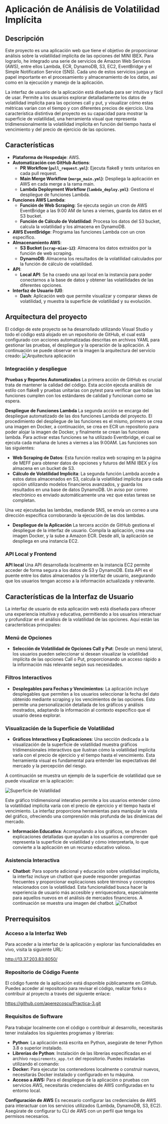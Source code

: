 # Aplicación de Análisis de Volatilidad Implícita

## Descripción
Este proyecto es una aplicación web que tiene el objetivo de proporcionar análisis sobre la volatilidad implícita de las opciones del MINI IBEX. Para lograrlo, he integrado una serie de servicios de Amazon Web Services (AWS), entre ellos Lambda, ECR, DynamoDB, S3, EC2, EventBridge y el Simple Notification Service (SNS). Cada uno de estos servicios juega un papel importante en el procesamiento y almacenamiento de los datos, así como en la ejecución y manejo de la aplicación.

La interfaz de usuario de la aplicación está diseñada para ser intuitiva y fácil de usar. Permite a los usuarios explorar detalladamente los datos de volatilidad implícita para las opciones call y put, y visualizar cómo estas métricas varían con el tiempo y con diferentes precios de ejercicio. Una característica distintiva del proyecto es su capacidad para mostrar la superficie de volatilidad, una herramienta visual que representa tridimensionalmente la volatilidad implícita en función del tiempo hasta el vencimiento y del precio de ejercicio de las opciones.

## Características

- **Plataforma de Hospedaje**: AWS.
- **Automatización con GitHub Actions**:
  - **PR Workflow (`pull_request.yml`)**: Ejecuta flake8 y tests unitarios en cada pull request.
  - **Main Merge Workflow (`merge_main.yml`)**: Despliega la aplicación en AWS en cada merge a la rama main.
  - **Lambda Deployment Workflow (`lambda_deploy.yml`)**: Gestiona el despliegue de funciones Lambda.
- **Funciones AWS Lambda**:
  - **Función de Web Scraping**: Se ejecuta según un cron de AWS EventBridge a las 9:00 AM de lunes a viernes, guarda los datos en el S3 bucket.
  - **Función de Cálculo de Volatilidad**: Procesa los datos del S3 bucket, calcula la volatilidad y los almacena en DynamoDB.
- **AWS EventBridge**: Programa las funciones Lambda con un cron específico.
- **Almacenamiento AWS**:
  - **S3 Bucket (`scrap-miax-12`)**: Almacena los datos extraídos por la función de web scraping.
  - **DynamoDB**: Almacena los resultados de la volatilidad calculados por la función de cálculo de volatilidad.
- **API**:
  - **Local API**: Se ha craedo una api local en la instancia para poder conectarnos a la base de datos y obtener las volatilidades de las diferentes opciones.
- **Interfaz de Usuario (UI)**:
  - **Dash**: Aplicación web que permite visualizar y comparar skews de volatilidad, y muestra la superficie de volatilidad y su evolución.

## Arquitectura del proyecto

El código de este proyecto se ha desarrollado utilizando Visual Studio y todo el código está alojado en un repositorio de GitHub, el cual está configurado con acciones automatizadas descritas en archivos YAML para gestionar las pruebas, el despliegue y la operación de la aplicación. A continuación se puede observar en la imagen la arquitectura del servicio creado:
![Arquitectura aplicación](imagenes/arquitectura.png)

### Integración y despliegue

**Pruebas y Reportes Automatizados**
La primera acción de GitHub es crucial trata de mantener la calidad del código. Esta acción ejecuta análisis de estilo con flake8 y pruebas unitarias con pytest para verificar que todas las funciones cumplen con los estándares de calidad y funcionan como se espera.

**Despliegue de Funciones Lambda**
La segunda acción se encarga del despliegue automatizado de las dos funciones Lambda del proyecto. El procedimiento del despliegue de las funciones es el mismo, primero se crea una imagen en Docker, a continuación, se crea en ECR un repositorio para poder alojar la imagen de Docker, y finalmente se crean las funciones lambda.
Para activar estas funciones se ha utilizado Eventbridge, el cual se ejecuta cada mañana de lunes a viernes a las 9:00AM. Las funciones son las siguientes:

 - **Web Scraping de Datos**: Esta función realiza web scraping en la página de MEFF para obtener datos de opciones y futuros del MINI IBEX y los almacena en un bucket de S3.
 - **Cálculo de Volatilidad Implícita**: La segunda función Lambda accede a estos datos almacenados en S3, calcula la volatilidad implícita para cada opción utilizando modelos financieros avanzados, y guarda los resultados en una base de datos DynamoDB. Un aviso por correo electrónico es enviado automáticamente una vez que estas tareas se completan.

Una vez ejecutadas las lambdas, mediande SNS, se envía un correo a una dirección específica corroborando la ejecución de las dos lambdas.

 - **Despliegue de la Aplicación**
 La tercera acción de GitHub gestiona el despliegue de la interfaz de usuario. Compila la aplicación, crea una imagen Docker, y la sube a Amazon ECR. Desde allí, la aplicación se despliega en una instancia EC2.

### API Local y Frontend
**API local**
Una API desarrollada localmente en la instancia EC2 permite acceder de forma segura a los datos de S3 y DynamoDB. Esta API es el puente entre los datos almacenados y la interfaz de usuario, asegurando que los usuarios tengan acceso a la información actualizada y relevante.


## Características de la Interfaz de Usuario

La interfaz de usuario de esta aplicación web está diseñada para ofrecer una experiencia intuitiva y educativa, permitiendo a los usuarios interactuar y profundizar en el análisis de la volatilidad de las opciones. Aquí están las características principales:

### Menú de Opciones

- **Selección de Volatilidad de Opciones Call y Put**: Desde un menú lateral, los usuarios pueden seleccionar si desean visualizar la volatilidad implícita de las opciones Call o Put, proporcionando un acceso rápido a la información más relevante según sus necesidades.

### Filtros Interactivos

- **Desplegables para Fechas y Vencimientos**: La aplicación incluye desplegables que permiten a los usuarios seleccionar la fecha del dato obtenido mediante scraping y los vencimientos de las opciones. Esto permite una personalización detallada de los gráficos y análisis mostrados, adaptando la información al contexto específico que el usuario desea explorar.

### Visualización de la Superficie de Volatilidad

- **Gráficos Interactivos y Explicaciones**: Una sección dedicada a la visualización de la superficie de volatilidad muestra gráficos tridimensionales interactivos que ilustran cómo la volatilidad implícita varía con el precio de ejercicio y el tiempo hasta el vencimiento. Esta herramienta visual es fundamental para entender las expectativas del mercado y la percepción del riesgo.

A continuación se muestra un ejemplo de la superficie de volatilidad que se puede visualizar en la aplicación:

![Superficie de Volatilidad](imagenes/superficie.png)

Este gráfico tridimensional interativo permite a los usuarios entender cómo la volatilidad implícita varía con el precio de ejercicio y el tiempo hasta el vencimiento. La interfaz proporciona herramientas para manipular la vista del gráfico, ofreciendo una comprensión más profunda de las dinámicas del mercado.

- **Información Educativa**: Acompañando a los gráficos, se ofrecen explicaciones detalladas que ayudan a los usuarios a comprender qué representa la superficie de volatilidad y cómo interpretarla, lo que convierte a la aplicación en un recurso educativo valioso.

### Asistencia Interactiva

- **Chatbot**: Para soporte adicional y educación sobre volatilidad implícita, la interfaz incluye un chatbot que puede responder preguntas frecuentes y proporcionar explicaciones sobre términos y conceptos relacionados con la volatilidad. Esta funcionalidad busca hacer la experiencia de usuario más accesible y enriquecedora, especialmente para aquellos nuevos en el análisis de mercados financieros.
A continuación se muestra una imagen del chatbot.
![Chatbot](imagenes/chatbot.png)


## Prerrequisitos

### Acceso a la Interfaz Web

Para acceder a la interfaz de la aplicación y explorar las funcionalidades en vivo, visita la siguiente URL:

http://13.37.203.83:8050/

### Repositorio de Código Fuente

El código fuente de la aplicación está disponible públicamente en GitHub. Puedes acceder al repositorio para revisar el código, realizar forks o contribuir al proyecto a través del siguiente enlace:

https://github.com/aperezcoscu/Practica-3.git


### Requisitos de Software

Para trabajar localmente con el código o contribuir al desarrollo, necesitarás tener instalados los siguientes programas y librerías:

- **Python**: La aplicación está escrita en Python, asegúrate de tener Python 3.8 o superior instalado.
- **Librerías de Python**: Instalación de las librerías especificadas en el archivo `requirements_app.txt` del repositorio. Puedes instalarlas utilizando el comando:
- **Docker:** Para ejecutar los contenedores localmente o construir nuevos, necesitarás Docker instalado y configurado en tu máquina.
- **Acceso a AWS:** Para el despliegue de la aplicación o pruebas con servicios AWS, necesitarás credenciales de AWS configuradas en tu entorno local.

**Configuración de AWS**
Es necesario configurar las credenciales de AWS para interactuar con los servicios utilizados (Lambda, DynamoDB, S3, EC2). Asegúrate de configurar tu CLI de AWS con un perfil que tenga los permisos necesarios.